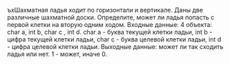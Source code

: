 ъхШахматная ладья ходит по горизонтали и вертикале. Даны две различные шахматной доски. Определите, может ли ладья попасть с первой клетки на вторую одним ходом.
Входные данные: 4 объекта: char a, int b, char c , int d. char a - буква текущей клетки ладьи, int b - цифра текущей клетки ладьи, char c - буква целевой клетки ладьи, int d - цифра целевой клетки ладьи.
Выходные данные: может ли так сходить ладья или нет. 1 - может, иначе 0.